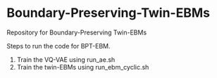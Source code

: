 # Boundary-Preserving-Twin-EBMs
Repository for Boundary-Preserving Twin-EBMs

Steps to run the code for BPT-EBM.

1. Train the VQ-VAE using run_ae.sh
2. Train the twin-EBMs using run_ebm_cyclic.sh
